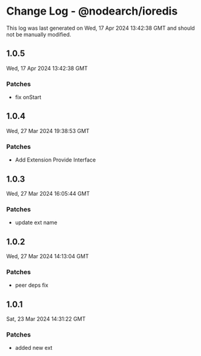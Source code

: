# Change Log - @nodearch/ioredis

This log was last generated on Wed, 17 Apr 2024 13:42:38 GMT and should not be manually modified.

## 1.0.5
Wed, 17 Apr 2024 13:42:38 GMT

### Patches

- fix onStart

## 1.0.4
Wed, 27 Mar 2024 19:38:53 GMT

### Patches

- Add Extension Provide Interface

## 1.0.3
Wed, 27 Mar 2024 16:05:44 GMT

### Patches

- update ext name

## 1.0.2
Wed, 27 Mar 2024 14:13:04 GMT

### Patches

-  peer deps fix

## 1.0.1
Sat, 23 Mar 2024 14:31:22 GMT

### Patches

- added new ext

